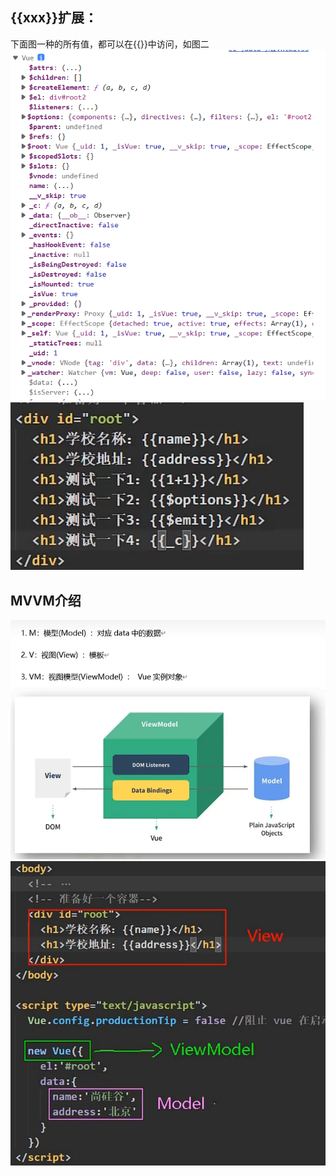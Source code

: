 ## {{xxx}}扩展：
下面图一种的所有值，都可以在{{}}中访问，如图二
![](images/2023-03-11-21-55-27.png)
![](images/2023-03-11-21-54-46.png)

## MVVM介绍
![](images/2023-03-11-21-44-51.png)
![](images/2023-03-11-21-44-25.png)

